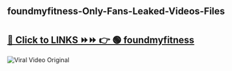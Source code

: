 
 ## foundmyfitness-Only-Fans-Leaked-Videos-Files

# <h2><a href="https://mediaupload.pro?foundmyfitness">🔗 Click to LINKS ⏩⏩ 👉 🟢 foundmyfitness </a></h2>

<a href="https://mediaupload.pro?foundmyfitness" rel="nofollow" data-target="animated-image.originalLink"><img src="https://i.ibb.co.com/xMMVF88/686577567.gif" alt="Viral Video Original" style="max-width: 100%; display: inline-block;" data-target="animated-image.originalImage"></a>
